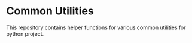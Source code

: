 # Common Utilities

This repository contains helper functions for various common utilities for python project.
